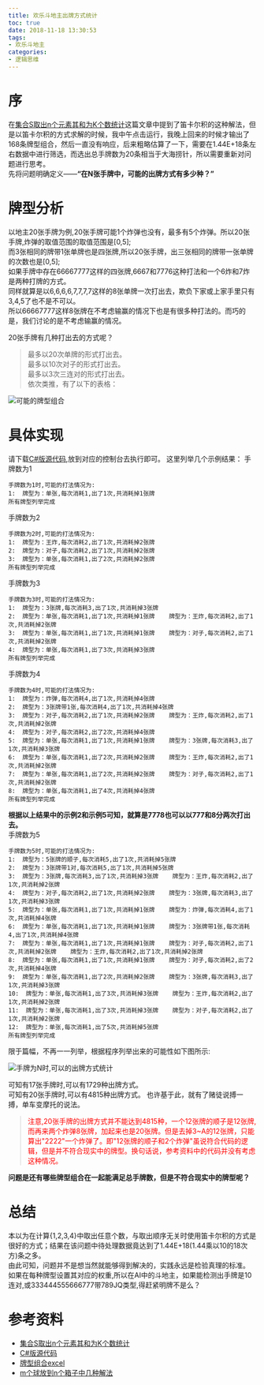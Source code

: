 ```yaml
---
title: 欢乐斗地主出牌方式统计
toc: true
date: 2018-11-18 13:30:53
tags:
- 欢乐斗地主
categories:
- 逻辑思维
---
```

# 序
在[集合S取出n个元素其和为K个数统计](https://ddabb.github.io/from_list_S_take_N_numbers_make_sum_K/)这篇文章中提到了笛卡尔积的这种解法，但是以笛卡尔积的方式求解的时候，我中午点击运行，我晚上回来的时候才输出了168条牌型组合，然后一直没有响应，后来粗略估算了一下，需要在1.44E+18条左右数据中进行筛选，而选出总手牌数为20条相当于大海捞针，所以需要重新对问题进行思考。  
先将问题明确定义——**“在N张手牌中，可能的出牌方式有多少种？”**

# 牌型分析

以地主20张手牌为例,20张手牌可能1个炸弹也没有，最多有5个炸弹。所以20张手牌,炸弹的取值范围的取值范围是[0,5];  
而3张相同的牌带1张单牌也是四张牌,所以20张手牌，出三张相同的牌带一张单牌的次数也是[0,5];  
如果手牌中存在66667777这样的四张牌,6667和7776这种打法和一个6炸和7炸是两种打牌的方式。  
同样就算是以6,6,6,6,7,7,7,7这样的8张单牌一次打出去，欺负下家或上家手里只有3,4,5了也不是不可以。  
所以66667777这样8张牌在不考虑输赢的情况下也是有很多种打法的。而巧的是，我们讨论的是不考虑输赢的情况。  

20张手牌有几种打出去的方式呢？    
>最多以20次单牌的形式打出去。    
>最多以10次对子的形式打出去。    
>最多以3次三连对的形式打出去。    
>依次类推，有了以下的表格：    

![可能的牌型组合](牌型组合.png)

# 具体实现
请下载[C#版源代码](Program.cs),放到对应的控制台去执行即可。
这里列举几个示例结果：
手牌数为1
```
手牌数为1时,可能的打法情况为:
1:  牌型为：单张,每次消耗1,出了1次,共消耗掉1张牌
所有牌型列举完成
```
手牌数为2
```
手牌数为2时,可能的打法情况为:
1:  牌型为：王炸,每次消耗2,出了1次,共消耗掉2张牌
2:  牌型为：对子,每次消耗2,出了1次,共消耗掉2张牌
3:  牌型为：单张,每次消耗1,出了2次,共消耗掉2张牌
所有牌型列举完成
```
手牌数为3
```
手牌数为3时,可能的打法情况为:
1:  牌型为：3张牌,每次消耗3,出了1次,共消耗掉3张牌
2:  牌型为：单张,每次消耗1,出了1次,共消耗掉1张牌    牌型为：王炸,每次消耗2,出了1次,共消耗掉2张牌
3:  牌型为：单张,每次消耗1,出了1次,共消耗掉1张牌    牌型为：对子,每次消耗2,出了1次,共消耗掉2张牌
4:  牌型为：单张,每次消耗1,出了3次,共消耗掉3张牌
所有牌型列举完成
```
手牌数为4
```
手牌数为4时,可能的打法情况为:
1:  牌型为：炸弹,每次消耗4,出了1次,共消耗掉4张牌
2:  牌型为：3张牌带1张,每次消耗4,出了1次,共消耗掉4张牌
3:  牌型为：对子,每次消耗2,出了1次,共消耗掉2张牌    牌型为：王炸,每次消耗2,出了1次,共消耗掉2张牌
4:  牌型为：对子,每次消耗2,出了2次,共消耗掉4张牌
5:  牌型为：单张,每次消耗1,出了1次,共消耗掉1张牌    牌型为：3张牌,每次消耗3,出了1次,共消耗掉3张牌
6:  牌型为：单张,每次消耗1,出了2次,共消耗掉2张牌    牌型为：王炸,每次消耗2,出了1次,共消耗掉2张牌
7:  牌型为：单张,每次消耗1,出了2次,共消耗掉2张牌    牌型为：对子,每次消耗2,出了1次,共消耗掉2张牌
8:  牌型为：单张,每次消耗1,出了4次,共消耗掉4张牌
所有牌型列举完成
```
**根据以上结果中的示例2和示例5可知，就算是7778也可以以777和8分两次打出去。**  
手牌数为5  
```
手牌数为5时,可能的打法情况为:
1:  牌型为：5张牌的顺子,每次消耗5,出了1次,共消耗掉5张牌
2:  牌型为：3张牌带1对,每次消耗5,出了1次,共消耗掉5张牌
3:  牌型为：3张牌,每次消耗3,出了1次,共消耗掉3张牌    牌型为：王炸,每次消耗2,出了1次,共消耗掉2张牌
4:  牌型为：对子,每次消耗2,出了1次,共消耗掉2张牌    牌型为：3张牌,每次消耗3,出了1次,共消耗掉3张牌
5:  牌型为：单张,每次消耗1,出了1次,共消耗掉1张牌    牌型为：炸弹,每次消耗4,出了1次,共消耗掉4张牌
6:  牌型为：单张,每次消耗1,出了1次,共消耗掉1张牌    牌型为：3张牌带1张,每次消耗4,出了1次,共消耗掉4张牌
7:  牌型为：单张,每次消耗1,出了1次,共消耗掉1张牌    牌型为：对子,每次消耗2,出了1次,共消耗掉2张牌    牌型为：王炸,每次消耗2,出了1次,共消耗掉2张牌
8:  牌型为：单张,每次消耗1,出了1次,共消耗掉1张牌    牌型为：对子,每次消耗2,出了2次,共消耗掉4张牌
9:  牌型为：单张,每次消耗1,出了2次,共消耗掉2张牌    牌型为：3张牌,每次消耗3,出了1次,共消耗掉3张牌
10:  牌型为：单张,每次消耗1,出了3次,共消耗掉3张牌    牌型为：王炸,每次消耗2,出了1次,共消耗掉2张牌
11:  牌型为：单张,每次消耗1,出了3次,共消耗掉3张牌    牌型为：对子,每次消耗2,出了1次,共消耗掉2张牌
12:  牌型为：单张,每次消耗1,出了5次,共消耗掉5张牌
所有牌型列举完成
```

限于篇幅，不再一一列举，根据程序列举出来的可能性如下图所示:   

![手牌为N时,可以的出牌方式统计](手牌方式统计.png)

可知有17张手牌时,可以有1729种出牌方式。  
可知有20张手牌时,可以有4815种出牌方式。
也许基于此，就有了赌徒说搏一搏，单车变摩托的说法。
><font color=#FF0000>注意,20张手牌的出牌方式并不能达到4815种，一个12张牌的顺子是12张牌,而再来两个炸弹8张牌，加起来也是20张牌。但是去掉3~A的12张牌，只能算出"2222"一个炸弹了。即"12张牌的顺子和2个炸弹"虽说符合代码的逻辑，但是并不符合现实中的牌型。换句话说，参考资料中的代码并没有考虑这种情况。</font>  

**问题是还有哪些牌型组合在一起能满足总手牌数，但是不符合现实中的牌型呢？**

# 总结
本以为在计算{1,2,3,4}中取出任意个数，与取出顺序无关时使用笛卡尔积的方式是很好的方式；结果在该问题中待处理数据竟达到了1.44E+18(1.44乘以10的18次方)条之多。  
由此可知，问题并不是想当然就能够得到解决的，实践永远是检验真理的标准。  
如果在每种牌型设置其对应的权重,所以在AI中的斗地主，如果能检测出手牌是10连对,或333444555666777带789JQ类型,得赶紧明牌不是么？

# 参考资料
* [集合S取出n个元素其和为K个数统计](https://ddabb.github.io/from_list_S_take_N_numbers_make_sum_K/)
* [C#版源代码](Program.cs)
* [牌型组合excel](牌型组合.xlsx)
* [m个球放到n个箱子中几种解法](https://www.60points.com/combination/)